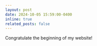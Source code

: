 ```yaml
---
layout: post
date: 2024-10-05 15:59:00-0400
inline: true
related_posts: false
---
```


Congratulate the beginning of my website!

